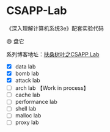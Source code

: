 # CSAPP-Lab
《深入理解计算机系统3e》配套实验代码

:smile:  盘它

系列博客地址：[扶桑树叶之CSAPP Lab](http://blog.scarboroughcoral.top/tags/CSAPP-Lab/)


- [x] data lab
- [x] bomb lab
- [x] attack lab
- [ ] arch lab 【Work in process】
- [ ] cache lab
- [ ] performance lab
- [ ] shell lab
- [ ] malloc lab
- [ ] proxy lab
